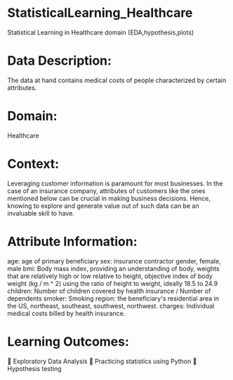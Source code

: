 # StatisticalLearning_Healthcare
Statistical Learning in Healthcare domain (EDA,hypothesis,plots)

# Data Description:
The data at hand contains medical costs of people characterized by certain
attributes.
# Domain:
Healthcare
# Context:
Leveraging customer information is paramount for most businesses. In the case
of an insurance company, attributes of customers like the ones mentioned
below can be crucial in making business decisions. Hence, knowing to explore
and generate value out of such data can be an invaluable skill to have.
# Attribute Information:
age: age of primary beneficiary
sex: insurance contractor gender, female, male
bmi: Body mass index, providing an understanding of body, weights that are
relatively high or low relative to height, objective index of body weight (kg / m ^
2) using the ratio of height to weight, ideally 18.5 to 24.9
children: Number of children covered by health insurance / Number of
dependents
smoker: Smoking
region: the beneficiary's residential area in the US, northeast, southeast,
southwest, northwest.
charges: Individual medical costs billed by health insurance.
# Learning Outcomes:
 Exploratory Data Analysis
 Practicing statistics using Python
 Hypothesis testing
